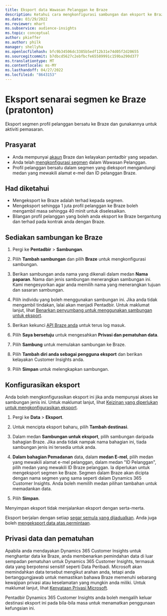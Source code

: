 ```yaml
---
title: Eksport data Wawasan Pelanggan ke Braze
description: Ketahui cara mengkonfigurasi sambungan dan eksport ke Braze.
ms.date: 03/29/2022
ms.reviewer: mhart
ms.subservice: audience-insights
ms.topic: conceptual
author: pkieffer
ms.author: philk
manager: shellyha
ms.openlocfilehash: bfc9b34506dc3385b5edf12b31e74d05f2d20655
ms.sourcegitcommit: b7dbcd5627c2ebfbcfe65589991c159ba290d377
ms.translationtype: MT
ms.contentlocale: ms-MY
ms.lasthandoff: 04/27/2022
ms.locfileid: "8643153"
---
```

# <a name="export-segment-lists-to-braze-preview"></a>Eksport senarai segmen ke Braze (pratonton)

Eksport segmen profil pelanggan bersatu ke Braze dan gunakannya untuk aktiviti pemasaran.

## <a name="prerequisites"></a>Prasyarat

-   Anda mempunyai [akaun](https://www.braze.com/) Braze dan kelayakan pentadbir yang sepadan.
-   Anda telah [mengkonfigurasi segmen](segments.md) dalam Wawasan Pelanggan.
-   Profil pelanggan bersatu dalam segmen yang dieksport mengandungi medan yang mewakili alamat e-mel dan ID pelanggan Braze. 

## <a name="known-limitations"></a>Had diketahui

- Mengeksport ke Braze adalah terhad kepada segmen.
- Mengeksport sehingga 1 juta profil pelanggan ke Braze boleh mengambil masa sehingga 40 minit untuk diselesaikan. 
- Bilangan profil pelanggan yang boleh anda eksport ke Braze bergantung dan terhad pada kontrak anda dengan Braze.

## <a name="set-up-connection-to-braze"></a>Sediakan sambungan ke Braze

1. Pergi ke **Pentadbir** > **Sambungan**.

1. Pilih **Tambah sambungan** dan pilih **Braze** untuk mengkonfigurasi sambungan.

1. Berikan sambungan anda nama yang dikenali dalam medan **Nama paparan**. Nama dan jenis sambungan menerangkan sambungan ini. Kami mengesyorkan agar anda memilih nama yang menerangkan tujuan dan sasaran sambungan.

1. Pilih individu yang boleh menggunakan sambungan ini. Jika anda tidak mengambil tindakan, lalai akan menjadi Pentadbir. Untuk maklumat lanjut, lihat [Benarkan penyumbang untuk menggunakan sambungan untuk eksport](connections.md#allow-contributors-to-use-a-connection-for-exports).

1. Berikan kekunci [API Braze anda](https://www.braze.com/docs/api/basics/) untuk terus log masuk. 

1. Pilih **Saya bersetuju** untuk mengesahkan **Privasi dan pematuhan data**.

1. Pilih **Sambung** untuk memulakan sambungan ke Braze.

1. Pilih **Tambah diri anda sebagai pengguna eksport** dan berikan kelayakan Customer Insights anda.

1. Pilih **Simpan** untuk melengkapkan sambungan.

## <a name="configure-an-export"></a>Konfigurasikan eksport

Anda boleh mengkonfigurasikan eksport ini jika anda mempunyai akses ke sambungan jenis ini. Untuk maklumat lanjut, lihat [Keizinan yang diperlukan untuk mengkonfigurasikan eksport](export-destinations.md#set-up-a-new-export).

1. Pergi ke **Data** > **Eksport**.

1. Untuk mencipta eksport baharu, pilih **Tambah destinasi**.

1. Dalam medan **Sambungan untuk eksport**, pilih sambungan daripada bahagian Braze. Jika anda tidak nampak nama bahagian ini, tiada sambungan jenis ini tersedia untuk anda.  

3. **Dalam bahagian Pemadanan** data, dalam **medan E-mel**, pilih medan yang mewakili alamat e-mel pelanggan, dalam medan "ID Pelanggan", pilih medan yang mewakili ID Braze pelanggan. Ia diperlukan untuk mengeksport segmen ke Braze. Segmen dalam Braze akan dicipta dengan nama segmen yang sama seperti dalam Dynamics 365 Customer Insights. Anda boleh memilih medan pilihan tambahan untuk memadankan data. 

1. Pilih **Simpan**.

Menyimpan eksport tidak menjalankan eksport dengan serta-merta.

Eksport berjalan dengan setiap [segar semula yang dijadualkan](system.md#schedule-tab). Anda juga boleh [mengeksport data atas permintaan](export-destinations.md#run-exports-on-demand). 


## <a name="data-privacy-and-compliance"></a>Privasi data dan pematuhan

Apabila anda mendayakan Dynamics 365 Customer Insights untuk menghantar data ke Braze, anda membenarkan pemindahan data di luar sempadan pematuhan untuk Dynamics 365 Customer Insights, termasuk data yang berpotensi sensitif seperti Data Peribadi. Microsoft akan memindahkan data tersebut mengikut arahan anda, tetapi anda bertanggungjawab untuk memastikan bahawa Braze memenuhi sebarang kewajipan privasi atau keselamatan yang mungkin anda miliki. Untuk maklumat lanjut, lihat [Kenyataan Privasi Microsoft](https://go.microsoft.com/fwlink/?linkid=396732).

Pentadbir Dynamics 365 Customer Insights anda boleh mengalih keluar destinasi eksport ini pada bila-bila masa untuk menamatkan penggunaan kefungsian ini.
